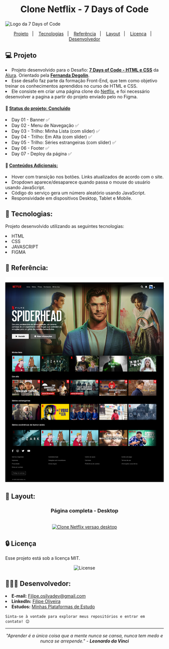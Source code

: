 <h1 align="center">Clone Netflix - 7 Days of Code</h1>

<a target="_blank" href="https://clone-netflix-rosy.vercel.app"></a>
<img align="center" src="https://github.com/user-attachments/assets/491b545f-33f6-48c6-9d62-ec4a1df63b38" alt="Logo da 7 Days of Code">

</hr>
</hr>

<p align="center">
  <a href="#-projeto">Projeto</a>&nbsp;&nbsp;&nbsp;|&nbsp;&nbsp;&nbsp;
  <a href="#-tecnologias">Tecnologias</a>&nbsp;&nbsp;&nbsp;|&nbsp;&nbsp;&nbsp;
  <a href="#-referencia">Referência</a>&nbsp;&nbsp;&nbsp;|&nbsp;&nbsp;&nbsp;
  <a href="#-layout">Layout</a>&nbsp;&nbsp;&nbsp;|&nbsp;&nbsp;&nbsp;
  <a href="#-licença">Licença</a>&nbsp;&nbsp;&nbsp;|&nbsp;&nbsp;&nbsp;
  <a href="#-desenvolvedor">Desenvolvedor</a>
</p>

## 💻 Projeto

   <li>Projeto desenvolvido para o Desafio: <b><a href="https://7daysofcode.io/matricula/html-css-netflix">7 Days of Code - HTML e CSS</b></a> da <a href="https://www.alura.com.br">Alura</a>. Orientado pela <b><a href="https://www.linkedin.com/in/fernandadegolin/">Fernanda Degolin</b></a>. 
   <li>Esse desafio faz parte da formação Front-End, que tem como objetivo treinar os conhecimentos aprendidos no curso de HTML e CSS.
<br>
   <li>Ele consiste em criar uma página clone do <a href="https://www.netflix.com">Netflix</a>, e foi necessário desenvolver a pagina a partir do projeto enviado pelo no Figma.
<br>

#### 📌 <u>Status do projeto: Concluído</u>

<li> Day 01 - Banner ✅
<li> Day 02 - Menu de Navegação ✅
<li> Day 03 - Trilho: Minha Lista  (com slider) ✅
<li> Day 04 - Trilho: Em Alta  (com slider) ✅
<li> Day 05 - Trilho: Séries estrangeiras (com slider) ✅
<li> Day 06 - Footer  ✅
<li> Day 07 - Deploy da página ✅

#### 📌 <u>Conteúdos Adicionais:</u>
   <li>Hover com transição nos botões. Links atualizados de acordo com o site.
   <li>Dropdown aparece/desaparece quando passa o mouse do usuário usando JavaScript.
   <li>Código do serviço gera um número aleatório usando JavaScript.
   <li>Responsividade em dispositivos Desktop, Tablet e Mobile.
<br>


## 🚀 Tecnologias:

Projeto desenvolvido utilizando as seguintes tecnologias:

<li> HTML
<li> CSS
<li> JAVASCRIPT
<li> FIGMA
<br>

## 🎨 Referência:

<img src="./assets/page/Clone Netflix.png" alt="Clone Netflix - Figma">

## 🔖 Layout:

<div align="center">
<h3>Página completa - Desktop</h3><br>
    <a target="_blank" href="https://clone-netflix-rosy.vercel.app">
      <img width="74.8%" src="https://github.com/user-attachments/assets/5b722935-1245-4a3e-b172-066082eaf91b" alt="Clone Netflix versao desktop"></a>
</div>

## 🔒 Licença

Esse projeto está sob a licença MIT.

<p align="center">
  <img alt="License" src="https://img.shields.io/static/v1?label=license&message=MIT&color=49AA26&labelColor=000000">
</p>

## 👨🏻‍💻 Desenvolvedor:

<li> <b>E-mail:</b> <a href="mailto:filipe.osilvadev@gmail.com">Filipe.osilvadev@gmail.com</a>
<li> <b>LinkedIn:</b> <a href="https://www.linkedin.com/in/filipeoliveiradasilva/">Filipe Oliveira</a>
<li> <b>Estudos:</b> <a href="https://filipeoliveira-dev.github.io/Plataformas-De-Estudo/">Minhas Plataformas de Estudo</a>

    Sinta-se à vontade para explorar meus repositórios e entrar em contato! 😊

---
<p align="center">
  <i>"Aprender é a única coisa que a mente nunca se cansa, nunca tem medo e nunca se arrepende." - <b>Leonardo da Vinci</b></i>
</p>
